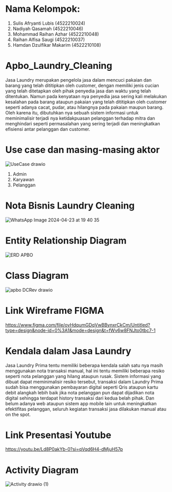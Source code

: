 # Nama Kelompok:
1. Sulis Afryanti Lubis (4522210024)
2. Nadiyah Qasamah (4522210046)
3. Mohammad Raihan Azhar (4522210048)
4. Raihan Alfisa Saugi (4522210037)
5. Hamdan Dzulfikar Makarim (4522210108)
# Apbo_Laundry_Cleaning
Jasa Laundry merupakan pengelola jasa dalam mencuci pakaian dan barang yang telah dititipkan oleh customer, dengan memiliki jenis cucian yang telah ditetapkan oleh pihak penyedia jasa dan waktu yang telah ditentukan. Namun pada kenyataan nya penyedia jasa sering kali melakukan kesalahan pada barang ataupun pakaian yang telah dititipkan oleh customer seperti adanya cacat, pudar, atau hilangnya pada pakaian maupun barang. Oleh karena itu, dibutuhkan nya sebuah sistem informasi untuk meminimalisir terjadi nya ketidakpuasan pelanggan terhadap mitra dan menghindari seperti permasalahan yang sering terjadi dan meningkatkan efisiensi antar pelanggan dan customer. 
# Use case dan masing-masing aktor 
![UseCase drawio](https://github.com/AZHRaihan/Apbo_Laundry_Cleaning/assets/145907307/71b60174-c14a-4f4a-9b6f-43eb4c44a122)
1. Admin
2. Karyawan
3. Pelanggan
# Nota Bisnis Laundry Cleaning
![WhatsApp Image 2024-04-23 at 19 40 35](https://github.com/AZHRaihan/Apbo_Laundry_Cleaning/assets/145973780/44cf4ca5-8447-4243-8b04-cd19cc36932b)

# Entity Relationship Diagram
![ERD APBO](https://github.com/AZHRaihan/Apbo_Laundry_Cleaning/assets/145973780/bf9b8a8c-18cf-4226-8105-cc29ab77f668)

# Class Diagram
![apbo DCRev drawio](https://github.com/AZHRaihan/Apbo_Laundry_Cleaning/assets/145973780/f74d9d32-a5be-4543-a560-65ec5e58f6c6)

# Link Wireframe FIGMA
https://www.figma.com/file/ovHdqumGDqVwBBynxrCkCm/Untitled?type=design&node-id=0%3A1&mode=design&t=fWv6w8FNJto0tbc7-1

# Kendala dalam Jasa Laundry 
Jasa Laundry Prima tentu memiliki beberapa kendala salah satu nya masih menggunakan nota transaksi manual, hal ini tentu memiliki beberapa resiko seperti nota pelanggan yang hilang ataupun rusak. Sistem informasi yang dibuat dapat meminimalisir resiko tersebut, transaksi dalam Laundry Prima sudah bisa menggunakan pembayaran digital seperti Qris ataupun kartu debit 
alangkah lebih baik jika nota pelanggan pun dapat dijadikan nota digital sehingga terdapat history transaksi dari kedua belah pihak. Dan belum adanya web ataupun sistem app mobile lain untuk meningkatkan efektifitas pelanggan, seluruh kegiatan transaksi jasa dilakukan manual atau on the spot.

# Link Presentasi Youtube
https://youtu.be/Ld8P0akYb-0?si=qVqd6H4-dMjuH57p

# Activity Diagram
![Activity drawio (1)](https://github.com/AZHRaihan/Apbo_Kelompok-5_Laundry_Cleaning/assets/145907307/b139b039-a4d7-44a9-8d56-7521e699c7b5)


